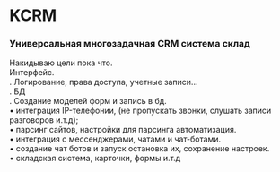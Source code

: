 # KCRM  
### Универсальная многозадачная CRM система склад   
Накидываю цели пока что.  
Интерфейс.  
. Логирование, права доступа, учетные записи...  
. БД  
. Создание моделей форм и запись в бд.  
• интеграция IP-телефонии, (не пропускать звонки, слушать записи разговоров и.т.д);  
• парсинг сайтов, настройки для парсинга автоматизация.  
• интеграция с мессенджерами, чатами и чат-ботами.  
• создание чат ботов и запуск остановка их, сохранение настроек.  
• складская система, карточки, формы и.т.д  
